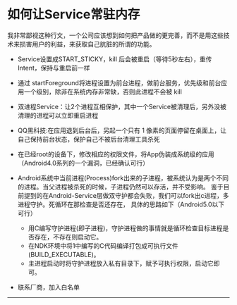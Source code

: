 如何让Service常驻内存
===

我非常鄙视这种行文，一个公司应该想到如何把产品做的更完善，而不是用这些技术来损害用户的利益，来获取自己肮脏的所谓的功能。

- Service设置成START_STICKY，kill 后会被重启（等待5秒左右），重传Intent，保持与重启前一样
- ​通过 startForeground将进程设置为前台进程，做前台服务，优先级和前台应用一个级别​，除非在系统内存非常缺，否则此进程不会被 kill
- 双进程Service：让2个进程互相保护，其中一个Service被清理后，另外没被清理的进程可以立即重启进程
- QQ黑科技:在应用退到后台后，另起一个只有 1 像素的页面停留在桌面上，让自己保持前台状态，保护自己不被后台清理工具杀死
- 在已经root的设备下，修改相应的权限文件，将App伪装成系统级的应用（Android4.0系列的一个漏洞，已经确认可行）
- Android系统中当前进程(Process)fork出来的子进程，被系统认为是两个不同的进程。当父进程被杀死的时候，子进程仍然可以存活，并不受影响。
    鉴于目前提到的在Android-Service层做双守护都会失败，我们可以fork出c进程，多进程守护。死循环在那检查是否还存在，
	具体的思路如下（Android5.0以下可行）
	- 用C编写守护进程(即子进程)，守护进程做的事情就是循环检查目标进程是否存在，不存在则启动它。
	- 在NDK环境中将1中编写的C代码编译打包成可执行文件(BUILD_EXECUTABLE)。
	- 主进程启动时将守护进程放入私有目录下，赋予可执行权限，启动它即可。
	
- 联系厂商，加入白名单



---